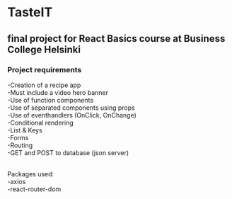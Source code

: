 # TasteIT

## final project for React Basics course at Business College Helsinki

### Project requirements

-Creation of a recipe app <br />
-Must include a video hero banner <br />
-Use of function components <br />
-Use of separated components using props <br />
-Use of eventhandlers (OnClick, OnChange) <br />
-Conditional rendering <br />
-List & Keys <br />
-Forms <br />
-Routing <br />
-GET and POST to database (json server)<br /><br />

Packages used:<br />
-axios<br />
-react-router-dom <br />
